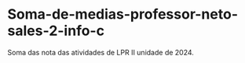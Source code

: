 # Soma-de-medias-professor-neto-sales-2-info-c
Soma das nota das atividades de LPR II unidade de 2024.
